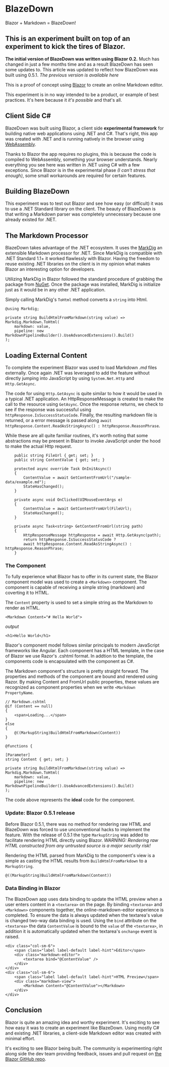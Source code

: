 ﻿# BlazeDown

Blazor + Markdown = BlazeDown!

## This is an experiment built on top of an experiment to kick the tires of **Blazor**. 

**The initial version of BlazeDown was written using Blazor 0.2.** Much has changed in just a few months time and as a result BlazeDown has seen some updates to. This article was updated to reflect how BlazeDown was built using 0.5.1. _The previous version is available here_

This is a proof of concept using [Blazor](https://blogs.msdn.microsoft.com/webdev/2018/07/25/blazor-0-5-0-experimental-release-now-available/) to create an online Markdown editor.

This experiment is in no way intended to be a product, or example of best practices. It's here because it *it's possible* and that's all.

## Client Side C#

BlazeDown was built using Blazor, a client side **experimental framework** for building native web applications using .NET and C#. That's right, this app was created with .NET and is running natively in the browser using [WebAssembly](https://blogs.msdn.microsoft.com/webdev/2018/02/06/blazor-experimental-project/).

Thanks to Blazor the app requires no plugins, this is because the code is compiled to WebAssembly, something your browser understands. Nearly everything you see here was written in .NET using C# with a few exceptions. Since Blazor is in the experimental phase *(I can't stress that enough)*, some small workarounds are required for certain features.

## Building BlazeDown

This experiment was to test out Blazor and see how easy (or difficult) it was to use a .NET Standard library on the client. The beauty of BlazeDown is that writing a Markdown parser was completely unnecessary because one already existed for .NET.

## The Markdown Processor

BlazeDown takes advantage of the .NET ecosystem. It uses the [MarkDig](https://www.nuget.org/packages/Markdig/) an extensible Markdown processor for .NET. Since MarkDig is compatible with .NET Standard 1.1+ it worked flawlessly with Blazor. Having the freedom to reuse existing .NET libraries on the client is in my opinion what makes Blazor an interesting option for developers.

Utilizing MarkDig in Blazor followed the standard procedure of grabbing the package from [NuGet](https://www.nuget.org). Once the package was installed, MarkDig is initialize just as it would be in any other .NET application.

Simply calling MarkDig's `ToHtml` method converts a `string` into Html.

```
@using Markdig;

private string BuildHtmlFromMarkdown(string value) => Markdig.Markdown.ToHtml(
    markdown: value,
    pipeline: new MarkdownPipelineBuilder().UseAdvancedExtensions().Build()
);
```

## Loading External Content

To complete the experiment Blazor was used to load Markdown _.md_ files externally. Once again .NET was leveraged to add the feature without directly jumping into JavaScript by using `System.Net.Http` and `Http.GetAsync`.

The code for using `Http.GetAsync` is quite similar to how it would be used in a typical .NET application. An HttpResponseMessage is created to make the call to the resource using `GetAsync`. Once the response returns, we check to see if the response was successful using `httpResponse.IsSuccessStatusCode`. Finally, the resulting markdown file is returned, or a error message is passed along `await httpResponse.Content.ReadAsStringAsync() : httpResponse.ReasonPhrase`.

While these are all quite familiar routines, it's worth noting that some abstractions may be present in Blazor to invoke JavaScript under the hood to make the actual Http request.

```
    public string FileUrl { get; set; }
    public string ContentValue { get; set; }

    protected async override Task OnInitAsync()
    {
        ContentValue = await GetContentFromUrl("/sample-data/example.md");
        StateHasChanged();
    }

    private async void OnClicked(UIMouseEventArgs e)
    {
        ContentValue = await GetContentFromUrl(FileUrl);
        StateHasChanged();
    }

    private async Task<string> GetContentFromUrl(string path)
    {
        HttpResponseMessage httpResponse = await Http.GetAsync(path);
        return httpResponse.IsSuccessStatusCode ?
        await httpResponse.Content.ReadAsStringAsync() : httpResponse.ReasonPhrase;
    }

```
### The Component

To fully experience what Blazor has to offer in its current state, the Blazor component model was used to create a `<Markdown>` component. The component is capable of receiving a simple string (markdown) and coverting it to HTML.

The `Content` property is used to set a simple string as the Markdown to render as HTML.

```<Markdown Content="# Hello World">```

_output_

```<h1>Hello World</h1>```

Blazor's component model follows similar principals to modern JavaScript frameworks like Angular. Each component has a HTML template, in the case of Blazor we use Razor's .cshtml format. In addtion to the template, the components code is encapsulated with the component as C#.

The Markdown component's structure is pretty straight forward. The properties and methods of the component are bound and rendered using Razor. By making Content and FromUrl public properties, these values are recognized as component properties when we write `<Markdown PropertyName`.

```
// Markdown.cshtml
@if (Content == null)
{
    <span>Loading...</span>
}
else
{
    @((MarkupString)BuildHtmlFromMarkdown(Content))
}

@functions {

[Parameter]
string Content { get; set; }

private string BuildHtmlFromMarkdown(string value) => Markdig.Markdown.ToHtml(
    markdown: value,
    pipeline: new MarkdownPipelineBuilder().UseAdvancedExtensions().Build()
);
```
The code above represents the **ideal** code for the component. 

### Update: Blazor 0.5.1 release 

Before Blazor 0.5.1, there was no method for rendering raw HTML and BlazeDown was forced to use unconventional hacks to implement the feature. With the release of 0.5.1 the type `MarkupString` was added to facilitate rendering HTML directly using Blazor. _WARNING: Rendering raw HTML constructed from any untrusted source is a major security risk!_

Rendering the HTML parsed from MarkDig to the component's view is a simple as casting the HTML results from `BuildHtmlFromMarkdown` to a `MarkupString`.

```
@((MarkupString)BuildHtmlFromMarkdown(Content))
```
### Data Binding in Blazor

The BlazeDown app uses data binding to update the HTML preview when a user enters content in a `<textarea>` on the page. By binding `<textarea>` and `<Markdown>` components together, the online-markdown-editor experience is completed. To ensure the data is always updated when the textarea's value is changed two-way data binding is used. Using the `bind` attribute on the `<textarea>` the data `ContentValue` is bound to the `value` of the `<textarea>`, in addition it is automatically updated when the textarea's `onchange` event is raised.

```
<div class="col-sm-6">
    <span class="label label-default label-hint">Editor</span>
    <div class="markdown-editor">
        <textarea bind="@ContentValue" />
    </div>
</div>
<div class="col-sm-6">
    <span class="label label-default label-hint">HTML Preview</span>
    <div class="markdown-view">
        <Markdown Content="@ContentValue"></Markdown>
    </div>
</div>

```
## Conclusion

Blazor is quite an amazing idea and worthy experiment. It's exciting to see how easy it was to create an experiment like BlazeDown. Using mostly C# and existing .NET libraries, a client-side Markdown editor was created with minimal effort.

It's exciting to see Blazor being built. The community is experimenting right along side the dev team providing feedback, issues and pull request on [the Blazor GitHub repo](https://github.com/aspnet/Blazor).